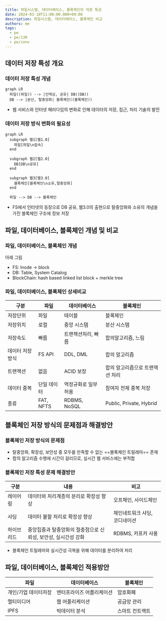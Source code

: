 ```yaml
---
title: 파일시스템, 데이터베이스, 블록체인의 저장 특성
date: 2024-03-10T11:00:00.000+09:00
description: 파일시스템, 데이터베이스, 블록체인 비교
authors: me
tags:
  - pe
  - pe/130
  - pe/conv
---
```


## 데이터 저장 특성 개요

### 데이터 저장 특성 개념

```mermaid
graph LR
  파일((파일)) --> |인덱싱, 공유| DB((DB))
  DB --> |분산, 탈중앙화| 블록체인((블록체인))
```

- 웹 서비스와 인터넷 패러다임의 변화로 인해 데이터의 저장, 접근, 처리 기술의 발전

### 데이터 저장 방식 변화의 필요성

```mermaid
graph LR
  subgraph 웹1[웹1.0]
    파일[파일\n접속]
  end

  subgraph 웹2[웹2.0]
    DB[DB\n공유]
  end

  subgraph 웹3[웹3.0]
    블록체인[블록체인\n소유,탈중앙화]
  end

  파일 --> DB --> 블록체인
```

- FS에서 인터넷의 등장으로 DB 공유, 웹3.0의 출현으로 탈중앙화와 소유의 개념을 가진 블록체인 구조에 정보 저장

## 파일, 데이터베이스, 블록체인 개념 및 비교

### 파일, 데이터베이스, 블록체인 개념

아래 그림

- FS: Inode -> block
- DB: Table, System Catalog
- BlockChain: hash based linked list block + merkle tree

### 파일, 데이터베이스, 블록체인 상세비교

| 구분 | 파일 | 데이터베이스 | 블록체인 |
| --- | --- | --- | --- |
| 저장단위 | 파일 | 테이블 | 블록체인 |
| 저장위치 | 로컬 | 중앙 시스템 | 분산 시스템 |
| 저장속도 | 빠름 | 트랜잭션처리, 빠름 | 합의알고리즘, 느림 |
| 데이터 저장 방식 | FS API | DDL, DML | 합의 알고리즘 |
| 트랜잭션 | 없음 | ACID 보장  | 합의 알고리즘으로 트랜잭션 처리 |
| 데이터 중복 | 단일 데이터 | 역정규화로 일부 허용 | 참여자 전체 중복 저장 |
| 종류 | FAT, NFTS | RDBMS, NoSQL    | Public, Private, Hybrid |

## 블록체인 저장 방식의 문제점과 해결방안

### 블록체인 저장 방식의 문제점

- 탈중앙화, 확장성, 보안성 중 모두를 만족할 수 없는 ==블록체인 트릴레마== 존재
- 합의 알고리즘 수행에 시간이 걸리므로, 실시간 웹 서비스에는 부적합

### 블록체인 저장 특성 문제 해결방안

| 구분 | 내용 | 비고 |
| --- | --- | --- |
| 레이어링 | 데이터와 처리계층의 분리로 확장성 향상 | 오프체인, 사이드체인 |
| 샤딩 | 데이터 불할 처리로 확장성 향상 | 체인네트워크 샤딩, 코디네이션 |
| 하이브리드 | 중앙집중과 탈중앙화의 절충점으로 신뢰성, 보안성, 실시간성 강화 | RDBMS, 카프카 사용 |

- 블록체인 트릴레마와 실시간성 극복을 위해 데이터를 분리하여 처리

## 파일, 데이터베이스, 블록체인 적용방안

| 파일  | 데이터베이스    | 블록체인   |
| -------------------- | ------------------------- | --------------- |
| 개인/기업 데이터저장 | 엔터프라이즈 어플리케이션 | 암호화폐   |
| 멀티미디어 | 웹 어플리케이션 | 공급망 관리|
| IPFS  | 빅데이터 분석   | 스마트 컨트랙트 |
